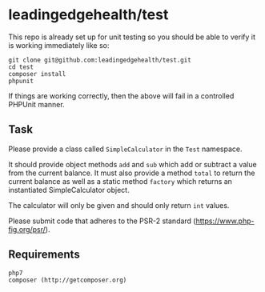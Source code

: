 # leadingedgehealth/test

This repo is already set up for unit testing so you should be able to verify
it is working immediately like so:

```
git clone git@github.com:leadingedgehealth/test.git
cd test
composer install
phpunit
```

If things are working correctly, then the above will fail in a controlled
PHPUnit manner.

## Task

Please provide a class called `SimpleCalculator` in the `Test` namespace.

It should provide object methods `add` and `sub` which add or
subtract a value from the current balance. It must also provide a method
`total` to return the current balance as well as a static method `factory`
which returns an instantiated SimpleCalculator object.

The calculator will only be given and should only return `int` values.

Please submit code that adheres to the PSR-2 standard 
(https://www.php-fig.org/psr/).

## Requirements
```
php7
composer (http://getcomposer.org)
```
